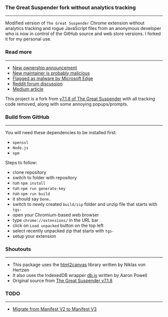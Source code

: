 <h3>The Great Suspender fork without analytics tracking</h3>
<hr>

Modified version of `The Great Suspender` Chrome extension without analytics tracking and rogue JavaScript files from an anonymous developer who is now in control of the GitHub source and web store versions. I forked it for my personal use.


<h3>Read more</h3>
<hr>

* [New ownership announcement](https://github.com/greatsuspender/thegreatsuspender/issues/1175)
* [New maintainer is probably malicious](https://github.com/greatsuspender/thegreatsuspender/issues/1263)
* [Flagged as malware by Microsoft Edge](https://www.windowscentral.com/great-suspender-extension-now-flagged-malware-edge-has-built-replacement)
* [Reddit forum discussion](https://old.reddit.com/r/HobbyDrama/comments/jouwq7/open_source_development_the_great_suspender_saga/)
* [Medium article](https://medium.com/nerd-for-tech/malware-in-browser-extensions-3805e8763dd5)

This project is a fork from [v7.1.8 of The Great Suspender](https://github.com/greatsuspender/thegreatsuspender/releases/tag/v7.1.6) with all tracking code removed, along with some annoying popups/prompts.

<h3>Build from GitHub</h3>
<hr>

You will need these dependencies to be installed first:

* `openssl`
* `Node.js`
* `npm`

Steps to follow:

* clone repository
* switch to folder with repository 
* run `npm install`
* run `npm run generate-key`
* run `npm run build`
* it should say `Done.`
* switch to newly created `build/zip` folder and unzip file that starts with `tgs-`
* open your Chromium-based web browser
* type `chrome://extensions/` in the URL bar
* click on `Load unpacked` button on the top left
* select recently unpacked zip that starts with `tgs-`
* setup your extension


<h3>Shoutouts</h3>
<hr>

* This package uses the [html2canvas](https://github.com/niklasvh/html2canvas) library written by Niklas von Hertzen
* It also uses the IndexedDB wrapper [db.js](https://github.com/aaronpowell/db.js) written by Aaron Powell
* Original source from [The Great Suspender v7.1.8](https://github.com/greatsuspender/thegreatsuspender)


<h3>TODO</h3>
<hr>

* [Migrate from Manifest V2 to Manifest V3](https://developer.chrome.com/docs/extensions/migrating/)
